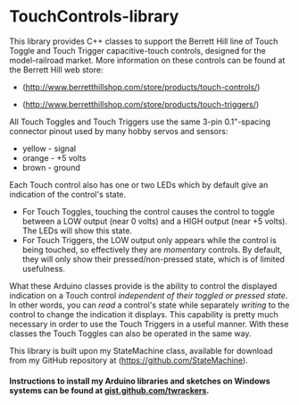 # TouchControls-library
This library provides C++ classes to support the Berrett Hill line of Touch Toggle and Touch Trigger capacitive-touch controls, designed for the model-railroad market.  More information on these controls can be found at the Berrett Hill web store:

* (http://www.berretthillshop.com/store/products/touch-controls/)

* (http://www.berretthillshop.com/store/products/touch-triggers/)

All Touch Toggles and Touch Triggers use the same 3-pin 0.1"-spacing connector pinout used by many hobby servos and sensors:
* yellow - signal
* orange - +5 volts
* brown - ground

Each Touch control also has one or two LEDs which by default give an indication of the control's state.
* For Touch Toggles, touching the control causes the control to toggle between a LOW output (near 0 volts) and a HIGH output (near +5 volts).  The LEDs will show this state.
* For Touch Triggers, the LOW output only appears while the control is being touched, so effectively they are *momentary* controls.  By default, they will only show their pressed/non-pressed state, which is of limited usefulness.

What these Arduino classes provide is the ability to control the displayed indication on a Touch control *independent of their toggled or pressed state*.  In other words, you can *read* a control's state while separately *writing* to the control to change the indication it displays.  This capability is pretty much necessary in order to use the Touch Triggers in a useful manner.  With these classes the Touch Toggles can also be operated in the same way.

This library is built upon my StateMachine class, available for download from my GitHub repository at (https://github.com/StateMachine).

#### Instructions to install my Arduino libraries and sketches on Windows systems can be found at [gist.github.com/twrackers](https://gist.github.com/twrackers).
